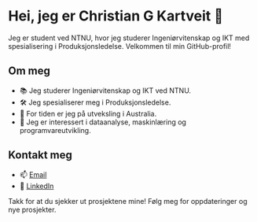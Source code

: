 <!--
**KingChristia/kingchristia** is a ✨ _special_ ✨ repository because its `README.md` (this file) appears on your GitHub profile.
-->
# Hei, jeg er Christian G Kartveit 👋

Jeg er student ved NTNU, hvor jeg studerer Ingeniørvitenskap og IKT med spesialisering i Produksjonsledelse. 
Velkommen til min GitHub-profil!

## Om meg

- 📚 Jeg studerer Ingeniørvitenskap og IKT ved NTNU.
- 🛠️ Jeg spesialiserer meg i Produksjonsledelse.
- 📍 For tiden er jeg på utveksling i Australia.
- 🌱 Jeg er interessert i dataanalyse, maskinlæring og programvareutvikling.

## Kontakt meg

- 📫 [Email](mailto:christian@cgkartveit.no)
- 💼 [LinkedIn](https://www.linkedin.com/in/christiangkartveit/)

Takk for at du sjekker ut prosjektene mine! Følg meg for oppdateringer og nye prosjekter.
<!--
Here are some ideas to get you started:

- 🔭 I’m currently working on ...
- 🌱 I’m currently learning ...
- 👯 I’m looking to collaborate on ...
- 🤔 I’m looking for help with ...
- 💬 Ask me about ...
- 📫 How to reach me: ...
- 😄 Pronouns: ...
- ⚡ Fun fact: ...
-->
